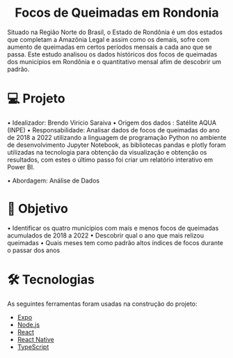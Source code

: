 <h1 align="center">Focos de Queimadas em Rondonia</h1>
Situado na Região Norte do Brasil, o Estado de Rondônia é um dos estados que completam a Amazônia Legal e assim como os demais, sofre com aumento de queimadas em certos períodos mensais a cada ano que se passa. Este estudo analisou os dados históricos dos focos de queimadas dos municípios em Rondônia e o quantitativo mensal afim de descobrir um padrão.

<h1 align="left">💻 Projeto</h1>
• Idealizador: Brendo Viricio Saraiva
• Origem dos dados : Satélite AQUA (INPE)
• Responsabilidade: Analisar dados de focos de queimadas do ano de 2018 a 2022 utilizando a linguagem de programação Python no ambiente de desenvolvimento Jupyter Notebook, as bibliotecas pandas e plotly foram utilizadas na tecnologia para obtenção da visualização e obtenção os resultados, com estes o último passo foi criar um relatório interativo em Power BI.

• Abordagem: Análise de Dados

<h1 align="left">🎯 Objetivo</h1>
• Identificar os quatro municípios com mais e menos focos de queimadas acumulados de 2018 a 2022
• Descobrir qual o ano que mais relizou queimadas
• Quais meses tem como padrão altos índices de focos durante o passar dos anos

# 🛠 Tecnologias

As seguintes ferramentas foram usadas na construção do projeto:

- [Expo](https://expo.io/)
- [Node.js](https://nodejs.org/en/)
- [React](https://pt-br.reactjs.org/)
- [React Native](https://reactnative.dev/)
- [TypeScript](https://www.typescriptlang.org/)

